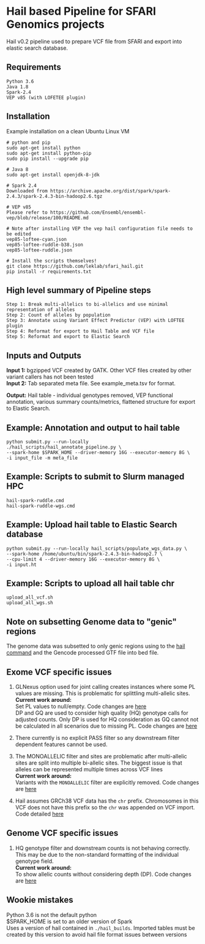 # Hail based Pipeline for SFARI Genomics projects
Hail v0.2 pipeline used to prepare VCF file from SFARI and export into elastic search database.

## Requirements
```
Python 3.6
Java 1.8
Spark-2.4
VEP v85 (with LOFETEE plugin)
```

## Installation
Example installation on a clean Ubuntu Linux VM
```
# python and pip
sudo apt-get install python
sudo apt-get install python-pip
sudo pip install --upgrade pip

# Java 8
sudo apt-get install openjdk-8-jdk

# Spark 2.4
Downloaded from https://archive.apache.org/dist/spark/spark-2.4.3/spark-2.4.3-bin-hadoop2.6.tgz

# VEP v85
Please refer to https://github.com/Ensembl/ensembl-vep/blob/release/100/README.md

# Note after installing VEP the vep hail configuration file needs to be edited
vep85-loftee-cyan.json
vep85-loftee-ruddle-b38.json
vep85-loftee-ruddle.json

# Install the scripts themselves!
git clone https://github.com/leklab/sfari_hail.git
pip install -r requirements.txt
```


## High level summary of Pipeline steps
```
Step 1: Break multi-allelics to bi-allelics and use minimal representation of alleles
Step 2: Count of alleles by population
Step 3: Annotate using Variant Effect Predictor (VEP) with LOFTEE plugin
Step 4: Reformat for export to Hail Table and VCF file
Step 5: Reformat and export to Elastic Search
```


## Inputs and Outputs
**Input 1:** bgzipped VCF created by GATK. Other VCF files created by other variant callers has not been tested  
**Input 2:** Tab separated meta file. See example_meta.tsv for format.  

**Output:** Hail table - individual genotypes removed, VEP functional annotation, various summary counts/metrics, flattened structure for export to Elastic Search.

## Example: Annotation and output to hail table
```
python submit.py --run-locally ./hail_scripts/hail_annotate_pipeline.py \
--spark-home $SPARK_HOME --driver-memory 16G --executor-memory 8G \
-i input_file -m meta_file
```

## Example: Scripts to submit to Slurm managed HPC
```
hail-spark-ruddle.cmd
hail-spark-ruddle-wgs.cmd
```

## Example: Upload hail table to Elastic Search database
```
python submit.py --run-locally hail_scripts/populate_wgs_data.py \
--spark-home /home/ubuntu/bin/spark-2.4.3-bin-hadoop2.7 \
--cpu-limit 4 --driver-memory 16G --executor-memory 8G \
-i input.ht
```

## Example: Scripts to upload all hail table chr
```
upload_all_vcf.sh
upload_all_wgs.sh
```

## Note on subsetting Genome data to "genic" regions
The genome data was subsetted to only genic regions using to the <a href="https://github.com/leklab/sfari_hail/blob/master/hail_scripts/hail_wgs_annotate_pipeline.py#L19-L25">hail command</a> and the Gencode processed GTF file into bed file.  

## Exome VCF specific issues
1. GLNexus option used for joint calling creates instances where some PL values are missing. This is problematic for splittling multi-allelic sites.  
**Current work around:**  
Set PL values to null/empty. Code changes are <a href="https://github.com/leklab/sfari_hail/commit/d8bf0f206c762ce2f5ccbba1cdca4b1f4e655d74">here</a>  
DP and GQ are used to consider high quality (HQ) genotype calls for adjusted counts. Only DP is used for HQ consideration as GQ cannot not be calculated in all scenarios due to missing PL. Code changes are <a href="https://github.com/leklab/sfari_hail/commit/27caf5d2798c875250dbe2d32d989bcf2a1c3e39">here</a>  

2. There currently is no explicit PASS filter so any downstream filter dependent features cannot be used.

3. The MONOALLELIC filter and sites are problematic after multi-allelic sites are split into multiple bi-allelic sites. The biggest issue is that alleles can be represented multiple times across VCF lines  
**Current work around:**  
Variants with the `MONOALLELIC` filter are explicitly removed. Code changes are <a href="https://github.com/leklab/sfari_hail/commit/b98d0ac94d1417f551de38f345dcb60476a2a5c8">here</a>

4. Hail assumes GRCh38 VCF data has the `chr` prefix. Chromosomes in this VCF does not have this prefix so the `chr` was appended on VCF import. Code detailed <a href="https://github.com/leklab/sfari_hail/blob/master/hail_scripts/hail_annotate_pipeline.py#L15-L17">here</a>

## Genome VCF specific issues
1. HQ genotype filter and downstream counts is not behaving correctly. This may be due to the non-standard formatting of the individual genotype field.  
**Current work around:**  
To show allelic counts without considering depth (DP). Code changes are <a href="https://github.com/leklab/sfari_browser/commit/9214bee1acaf63d606ae6f85ef16be5d17486190">here</a>  

## Wookie mistakes
Python 3.6 is not the default python  
$SPARK_HOME is set to an older version of Spark  
Uses a version of hail contained in `./hail_builds`. Imported tables must be created by this version to avoid hail file format issues between versions  



